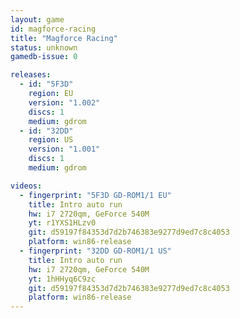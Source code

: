```yaml
---
layout: game
id: magforce-racing
title: "Magforce Racing"
status: unknown
gamedb-issue: 0

releases:
  - id: "5F3D"
    region: EU
    version: "1.002"
    discs: 1
    medium: gdrom
  - id: "32DD"
    region: US
    version: "1.001"
    discs: 1
    medium: gdrom

videos:
  - fingerprint: "5F3D GD-ROM1/1 EU"
    title: Intro auto run
    hw: i7 2720qm, GeForce 540M
    yt: r1YXS1HLzv0
    git: d59197f84353d7d2b746383e9277d9ed7c8c4053
    platform: win86-release
  - fingerprint: "32DD GD-ROM1/1 US"
    title: Intro auto run
    hw: i7 2720qm, GeForce 540M
    yt: 1hHHyq6C9zc
    git: d59197f84353d7d2b746383e9277d9ed7c8c4053
    platform: win86-release
---
```

